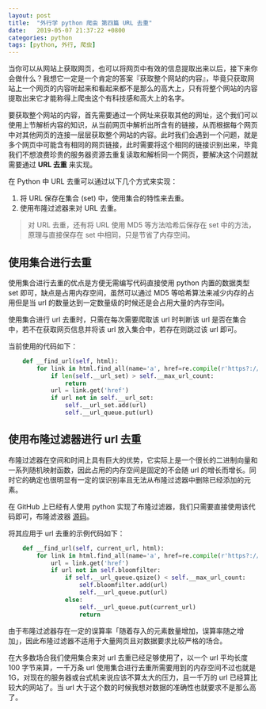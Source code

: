 ```yaml
---
layout: post
title:  "外行学 python 爬虫 第四篇 URL 去重"
date:   2019-05-07 21:37:22 +0800
categories: python
tags: [python, 外行, 爬虫]
---
```


当你可以从网站上获取网页，也可以将网页中有效的信息提取出来以后，接下来你会做什么？我想它一定是一个肯定的答案『获取整个网站的内容』，毕竟只获取网站上一个网页的内容听起来和看起来都不是那么的高大上，只有将整个网站的内容提取出来它才能称得上爬虫这个有科技感和高大上的名字。

要获取整个网站的内容，首先需要通过一个网址来获取其他的网址，这个我们可以使用上节解析内容的知识，从当前网页中解析出所含有的链接，从而根据每个网页中对其他网页的连接一层层获取整个网站的内容。此时我们会遇到一个问题，就是多个网页中可能含有相同的网页链接，此时需要将这个相同的链接识别出来，毕竟我们不想浪费珍贵的服务器资源去重复读取和解析同一个网页，要解决这个问题就需要通过 **URL 去重** 来实现。

在 Python 中 URL 去重可以通过以下几个方式来实现：
1. 将 URL 保存在集合 (set) 中，使用集合的特性来去重。
2. 使用布隆过滤器来对 URL 去重。

> 对 URL 去重，还有将 URL 使用 MD5 等方法哈希后保存在 set 中的方法，原理与直接保存在 set 中相同，只是节省了内存空间。

## 使用集合进行去重
使用集合进行去重的优点是方便无需编写代码直接使用 python 内置的数据类型 set 即可，缺点是占用内存空间，虽然可以通过 MD5 等哈希算法来减少内存的占用但是当 url 的数量达到一定数量级的时候还是会占用大量的内存空间。

使用集合进行 url 去重时，只需在每次需要爬取该 url 时判断该 url 是否在集合中，若不在获取网页信息并将该 url 放入集合中，若存在则跳过该 url 即可。

当前使用的代码如下：
```python
    def __find_url(self, html):
        for link in html.find_all(name='a', href=re.compile(r'https?://list|item.szlcsc.+')):
            if len(self.__url_set) > self.__max_url_count:
                return
            url = link.get('href')
            if url not in self.__url_set:
                self.__url_set.add(url)
                self.__url_queue.put(url)
```

## 使用布隆过滤器进行 url 去重
布隆过滤器在空间和时间上具有巨大的优势，它实际上是一个很长的二进制向量和一系列随机映射函数，因此占用的内存空间是固定的不会随 url 的增长而增长。同时它的确定也很明显有一定的误识别率且无法从布隆过滤器中删除已经添加的元素。

在 GitHub 上已经有人使用 python 实现了布隆过滤器，我们只需要直接使用该代码即可，布隆滤波器 [源码](https://github.com/jaybaird/python-bloomfilter)。

将其应用于 url 去重的示例代码如下：
```python
    def __find_url(self, current_url, html):
        for link in html.find_all(name='a', href=re.compile(r'https?://list|item.szlcsc.+')):
            url = link.get('href')
            if url not in self.bloomfilter:
                if self.__url_queue.qsize() < self.__max_url_count:
                    self.bloomfilter.add(url)
                    self.__url_queue.put(url)
                else:
                    self.__url_queue.put(current_url)
                    return
```
由于布隆过滤器存在一定的误算率「随着存入的元素数量增加，误算率随之增加」，因此布隆过滤器不适用于大量网页且对数据要求比较严格的场合。

在大多数场合我们使用集合来对 url 去重已经足够使用了，以一个 url 平均长度 100 字节来算，一千万条 url 使用集合进行去重所需要用到的内存空间不过也就是 1G，对现在的服务器或台式机来说应该不算太大的压力，且一千万的 url 已经算比较大的网站了。当 url 大于这个数的时候我想对数据的准确性也就要求不是那么高了。
